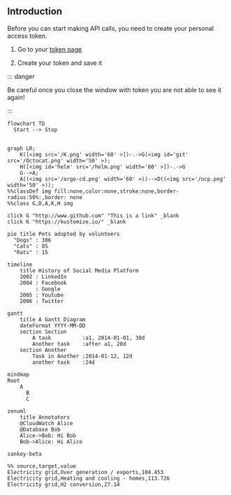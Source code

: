 ## Introduction

Before you can start making API calls, you need to create your personal access token.

1. Go to your [token page](https://api/api-tokens)

2. Create your token and save it

::: danger

Be careful once you close the window with token you are not able to see it again!

:::

```mermaid
flowchart TD
  Start --> Stop
```


## <!-- <img src='/K.png' width='60' > -->

```mermaid
graph LR;
    K([<img src='/K.png' width='60' >])-.->G(<img id='git' src='/Octocat.png' width='50' >);
    H([<img id='helm' src='/helm.png' width='60' >])-.->G
    G-->A;
    A((<img src='/argo-cd.png' width='60' >))-->D((<img src='/ocp.png' width='50' >));
%%classDef img fill:none,color:none,stroke:none,border-radius:50%:,border: none
%%class G,D,A,K,H img

click G "http://www.github.com" "This is a link" _blank
click K "https://kustomize.io/" _blank
```

```mermaid
pie title Pets adopted by volunteers
  "Dogs" : 386
  "Cats" : 85
  "Rats" : 15
```

```mermaid
timeline
    title History of Social Media Platform
    2002 : LinkedIn
    2004 : Facebook
         : Google
    2005 : Youtube
    2006 : Twitter
```

```mermaid
gantt
    title A Gantt Diagram
    dateFormat YYYY-MM-DD
    section Section
        A task          :a1, 2014-01-01, 30d
        Another task    :after a1, 20d
    section Another
        Task in Another :2014-01-12, 12d
        another task    :24d
```

```mermaid
mindmap
Root
    A
      B
      C
```

```mermaid
zenuml
    title Annotators
    @CloudWatch Alice
    @Database Bob
    Alice->Bob: Hi Bob
    Bob->Alice: Hi Alice
```

```mermaid
sankey-beta

%% source,target,value
Electricity grid,Over generation / exports,104.453
Electricity grid,Heating and cooling - homes,113.726
Electricity grid,H2 conversion,27.14
```

<style>

  #helm,
   #git{
    transform: scale(1.5);
  }

  .dark #helm {
    filter: brightness(1.5);
  }
</style>
